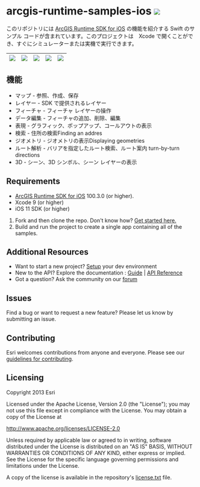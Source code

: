 arcgis-runtime-samples-ios [![](https://esri.box.com/shared/static/km0f6q9otadygg3mkszqd4mqn4k2yo6y.svg)](https://itunes.apple.com/us/app/arcgis-runtime-sdk-for-ios/id1180714771)
==========================

<!--
This repository contains Swift sample code demonstrating the capabilities of [ArcGIS Runtime SDK for iOS](http://developers.arcgis.com/en/ios/). The project that can be opened in Xcode and instantly run on a simulator or a device.

The ```master``` branch of this repository contains samples configured for the latest available version of [ArcGIS Runtime SDK for iOS](https://developers.arcgis.com/en/ios/). For samples configured for older versions of the SDK,  look under the ```Releases``` tab for a specific version.
-->

このリポジトリには [ArcGIS Runtime SDK for iOS](http://developers.arcgis.com/en/ios/) の機能を紹介する Swift のサンプル コードが含まれています。このプロジェクトは　Xcode で開くことができ、すぐにシミュレーターまたは実機で実行できます。

![](http://a1.mzstatic.com/us/r30/Purple111/v4/30/eb/f8/30ebf822-37e9-602e-c0da-bdb04a96239c/screen696x696.jpeg) | ![](http://a1.mzstatic.com/us/r30/Purple111/v4/0a/20/6e/0a206e52-fd59-9075-fdcb-fa48bc170b66/screen696x696.jpeg) | ![](http://a2.mzstatic.com/us/r30/Purple111/v4/6f/06/9e/6f069e2a-9da0-6694-58c6-137b8a6d0bc0/screen696x696.jpeg) | ![](http://a2.mzstatic.com/us/r30/Purple91/v4/f3/f4/9c/f3f49cea-19e8-8af4-4da5-1511f490cce7/screen696x696.jpeg)| ![](http://a2.mzstatic.com/us/r30/Purple122/v4/8c/25/ae/8c25aeec-c3a2-bd18-740f-6cc5384d4aaf/screen696x696.jpeg)
| --- | --- | --- | --- | --- |

<!--
## Features
* Maps - Open, create, inteact with and save maps
* Layers - Layer types offered by the SDK
* Features - Working with Feature layers
* Edit Data - Adding, deleting and editing features
* Display Information - Displaying graphics, popups and callouts
* Search - Finding an address
* Geometry - Displaying geometries
* Route & Directions - Find a route around barriers and get turn-by-turn directions
* Scenes - Display scenes, 3D symbols, and scene layers
-->

## 機能
* マップ - 参照、作成、保存
* レイヤー - SDK で提供されるレイヤー
* フィーチャ - フィーチャ レイヤーの操作
* データ編集 - フィーチャの追加、削除、編集
* 表現 - グラフィック、ポップアップ、コールアウトの表示
* 検索 - 住所の検索Finding an addres
* ジオメトリ - ジオメトリの表示Displaying geometries
* ルート解析 - バリアを指定したルート検索、ルート案内 turn-by-turn directions
* 3D - シーン、3D シンボル、シーン レイヤーの表示

## Requirements
* [ArcGIS Runtime SDK for iOS](https://developers.arcgis.com/en/ios/) 100.3.0 (or higher).
* Xcode 9 (or higher)
* iOS 11 SDK (or higher)

1. Fork and then clone the repo. Don't know how? [Get started here.](http://htmlpreview.github.com/?https://github.com/Esri/esri.github.com/blob/master/help/esri-getting-to-know-github.html)
2. Build and run the project to create a single app containing all of the samples.

## Additional Resources

* Want to start a new project? [Setup](https://developers.arcgis.com/ios/latest/swift/guide/install.htm) your dev environment
* New to the API? Explore the documentation : [Guide](https://developers.arcgis.com/ios/latest/swift/guide/introduction.htm) | [API Reference](https://developers.arcgis.com/ios/latest/api-reference/)
* Got a question? Ask the community on our [forum](https://geonet.esri.com/community/developers/native-app-developers/arcgis-runtime-sdk-for-ios/)

## Issues

Find a bug or want to request a new feature?  Please let us know by submitting an issue.

## Contributing

Esri welcomes contributions from anyone and everyone. Please see our [guidelines for contributing](https://github.com/esri/contributing).

## Licensing
Copyright 2013 Esri

Licensed under the Apache License, Version 2.0 (the "License");
you may not use this file except in compliance with the License.
You may obtain a copy of the License at

   http://www.apache.org/licenses/LICENSE-2.0

Unless required by applicable law or agreed to in writing, software
distributed under the License is distributed on an "AS IS" BASIS,
WITHOUT WARRANTIES OR CONDITIONS OF ANY KIND, either express or implied.
See the License for the specific language governing permissions and
limitations under the License.

A copy of the license is available in the repository's [license.txt]( https://raw.github.com/Esri/arcgis-runtime-samples-ios/master/license.txt) file.
